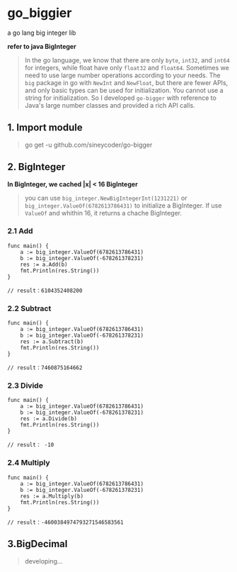 # go_biggier
a go lang big integer lib

**refer to java BigInteger**

> In the go language, we know that there are only `byte`, `int32`, and `int64` for integers, while float have only `float32` and `float64`. Sometimes we need to use large number operations according to your needs. The `big` package in go with `NewInt` and `NewFloat`, but there are fewer APIs, and only basic types can be used for initialization. You cannot use a string for initialization. So I developed `go-bigger` with reference to Java's large number classes and provided a rich API calls.

## 1. Import module
> go get -u github.com/sineycoder/go-bigger

## 2. BigInteger

**In BigInteger, we cached |x| < 16 BigInteger**

> you can use `big_integer.NewBigIntegerInt(1231221)` or `big_integer.ValueOf(6782613786431)` to initialize a BigInteger. If use `ValueOf` and whithin 16, it returns a chache BigInteger.

### 2.1 Add

```
func main() {
	a := big_integer.ValueOf(6782613786431)
	b := big_integer.ValueOf(-678261378231)
	res := a.Add(b)
	fmt.Println(res.String())
}

// result：6104352408200
```

### 2.2 Subtract

```
func main() {
	a := big_integer.ValueOf(6782613786431)
	b := big_integer.ValueOf(-678261378231)
	res := a.Subtract(b)
	fmt.Println(res.String())
}

// result：7460875164662
```

### 2.3 Divide

```
func main() {
	a := big_integer.ValueOf(6782613786431)
	b := big_integer.ValueOf(-678261378231)
	res := a.Divide(b)
	fmt.Println(res.String())
}

// result： -10
```

### 2.4 Multiply

```
func main() {
	a := big_integer.ValueOf(6782613786431)
	b := big_integer.ValueOf(-678261378231)
	res := a.Multiply(b)
	fmt.Println(res.String())
}

// result：-4600384974793271546583561
```

## 3.BigDecimal

> developing...


